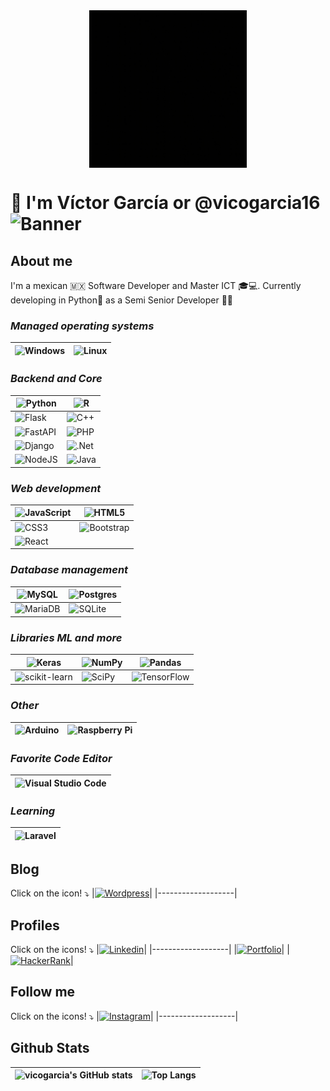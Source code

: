

<center>
<img align= "center" src="https://github.com/vicogarcia16/vicogarcia16/blob/main/saludo1.gif" alt="Banner" width="50%" height="auto">
 
</center>


# 👋 I'm Víctor García or @vicogarcia16  <img src="https://i.giphy.com/media/du3J3cXyzhj75IOgvA/giphy.webp" alt="Banner" width="7%" height="auto">

## About me
I'm a mexican 🇲🇽 Software Developer and Master ICT :mortar_board::computer:. Currently developing in Python🐍 as a Semi Senior Developer 🧑‍💼

### *Managed operating systems*  

|![Windows](https://img.shields.io/badge/Windows-0078D6?style=for-the-badge&logo=windows&logoColor=white)|![Linux](https://img.shields.io/badge/Linux-FCC624?style=for-the-badge&logo=linux&logoColor=black)|
|-------------------|-------------|


### *Backend and Core*

|![Python](https://img.shields.io/badge/python-3670A0?style=for-the-badge&logo=python&logoColor=ffdd54)|![R](https://img.shields.io/badge/r-%23276DC3.svg?style=for-the-badge&logo=r&logoColor=white)|
|-------------|-------------|
|![Flask](https://img.shields.io/badge/flask-%23000.svg?style=for-the-badge&logo=flask&logoColor=white)|![C++](https://img.shields.io/badge/c++-%2300599C.svg?style=for-the-badge&logo=c%2B%2B&logoColor=white)
|![FastAPI](https://img.shields.io/badge/FastAPI-005571?style=for-the-badge&logo=fastapi)|![PHP](https://img.shields.io/badge/php-%23777BB4.svg?style=for-the-badge&logo=php&logoColor=white)|
|![Django](https://img.shields.io/badge/django-%23092E20.svg?style=for-the-badge&logo=django&logoColor=white)|![.Net](https://img.shields.io/badge/.NET-5C2D91?style=for-the-badge&logo=.net&logoColor=white)|
|![NodeJS](https://img.shields.io/badge/node.js-6DA55F?style=for-the-badge&logo=node.js&logoColor=white)|![Java](https://img.shields.io/badge/java-%23ED8B00.svg?style=for-the-badge&logo=java&logoColor=white)|


### *Web development*

|![JavaScript](https://img.shields.io/badge/javascript-%23323330.svg?style=for-the-badge&logo=javascript&logoColor=%23F7DF1E)|![HTML5](https://img.shields.io/badge/html5-%23E34F26.svg?style=for-the-badge&logo=html5&logoColor=white)|
|-------------|-------------|  
|![CSS3](https://img.shields.io/badge/css3-%231572B6.svg?style=for-the-badge&logo=css3&logoColor=white)|![Bootstrap](https://img.shields.io/badge/bootstrap-%23563D7C.svg?style=for-the-badge&logo=bootstrap&logoColor=white)|
|![React](https://img.shields.io/badge/react-%2320232a.svg?style=for-the-badge&logo=react&logoColor=%2361DAFB)|

### *Database management*

|![MySQL](https://img.shields.io/badge/mysql-%2300f.svg?style=for-the-badge&logo=mysql&logoColor=white)|![Postgres](https://img.shields.io/badge/postgres-%23316192.svg?style=for-the-badge&logo=postgresql&logoColor=white)|
|-------------------|-------------|
|![MariaDB](https://img.shields.io/badge/MariaDB-003545?style=for-the-badge&logo=mariadb&logoColor=white)|![SQLite](https://img.shields.io/badge/sqlite-%2307405e.svg?style=for-the-badge&logo=sqlite&logoColor=white)|

### *Libraries ML and more*

|![Keras](https://img.shields.io/badge/Keras-%23D00000.svg?style=for-the-badge&logo=Keras&logoColor=white)|![NumPy](https://img.shields.io/badge/numpy-%23013243.svg?style=for-the-badge&logo=numpy&logoColor=white)|![Pandas](https://img.shields.io/badge/pandas-%23150458.svg?style=for-the-badge&logo=pandas&logoColor=white)|
|-------------------|-------------|---------------|  
![scikit-learn](https://img.shields.io/badge/scikit--learn-%23F7931E.svg?style=for-the-badge&logo=scikit-learn&logoColor=white)|![SciPy](https://img.shields.io/badge/SciPy-%230C55A5.svg?style=for-the-badge&logo=scipy&logoColor=%white)|![TensorFlow](https://img.shields.io/badge/TensorFlow-%23FF6F00.svg?style=for-the-badge&logo=TensorFlow&logoColor=white)|![OpenCV](https://img.shields.io/badge/opencv-%23white.svg?style=for-the-badge&logo=opencv&logoColor=white)|

### *Other*

|![Arduino](https://img.shields.io/badge/-Arduino-00979D?style=for-the-badge&logo=Arduino&logoColor=white)|![Raspberry Pi](https://img.shields.io/badge/-RaspberryPi-C51A4A?style=for-the-badge&logo=Raspberry-Pi)|
|-------------------|-------------|  


### *Favorite Code Editor* 

|![Visual Studio Code](https://img.shields.io/badge/Visual%20Studio%20Code-0078d7.svg?style=for-the-badge&logo=visual-studio-code&logoColor=white)|
|-------------------|  
 

### *Learning*

|![Laravel](https://img.shields.io/badge/laravel-123?style=for-the-badge&logo=laravel&logoColor=white&color=gray)|
|-------------------|


## Blog
Click on the icon! ⤵️
|[<img src='https://img.shields.io/badge/WordPress-%23117AC9.svg?style=for-the-badge&logo=WordPress&logoColor=white' alt='Wordpress'>](http://www.vicogarcia.com)|
|-------------------|


## Profiles
Click on the icons! ⤵️
|[<img src='https://img.shields.io/badge/linkedin-%230077B5.svg?style=for-the-badge&logo=linkedin&logoColor=white' alt='Linkedin'>](https://www.linkedin.com/in/vicgane16/)|
|-------------------|
|[<img src='https://img.shields.io/badge/Portfolio-%23000000.svg?style=for-the-badge&logo=firefox&logoColor=#FF7139' alt='Portfolio'>](http://www.vicogarcia.com/cv)|
|[<img src='https://img.shields.io/badge/-Hackerrank-2EC866?style=for-the-badge&logo=HackerRank&logoColor=white' alt='HackerRank'>](https://www.hackerrank.com/vicogarcia16)|


## Follow me
Click on the icons! ⤵️
|[<img src='https://img.shields.io/badge/Instagram-%23E4405F.svg?style=for-the-badge&logo=Instagram&logoColor=white' alt='Instagram'>](https://www.instagram.com/vicogarcia16/)|
|-------------------|

## Github Stats
|![vicogarcia's GitHub stats](https://github-readme-stats.vercel.app/api?username=vicogarcia16&layout=compact&theme=github_dark)|![Top Langs](https://github-readme-stats.vercel.app/api/top-langs/?username=vicogarcia16&layout=compact&theme=github_dark)|
|-------------------|-------------------|


